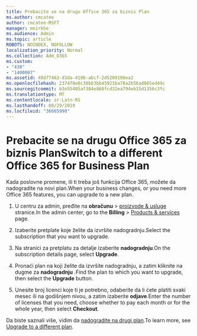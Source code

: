 ```yaml
---
title: Prebacite se na drugu Office 365 za biznis Plan
ms.author: cmcatee
author: cmcatee-MSFT
manager: mnirkhe
ms.audience: Admin
ms.topic: article
ROBOTS: NOINDEX, NOFOLLOW
localization_priority: Normal
ms.collection: Adm_O365
ms.custom:
- "438"
- "1400007"
ms.assetid: 49d77463-d3da-4106-abcf-2d5209106ea2
ms.openlocfilehash: 2374f8e0c38b63bb45921ba78a2b56ad065ed49c
ms.sourcegitcommit: b3e55405af384e868fcd32ea794eb15d1356c3fc
ms.translationtype: MT
ms.contentlocale: sr-Latn-RS
ms.lasthandoff: 08/29/2019
ms.locfileid: "36665990"
---
```

# <a name="switch-to-a-different-office-365-for-business-plan"></a><span data-ttu-id="019dd-102">Prebacite se na drugu Office 365 za biznis Plan</span><span class="sxs-lookup"><span data-stu-id="019dd-102">Switch to a different Office 365 for Business Plan</span></span>

<span data-ttu-id="019dd-103">Kada poslovne promene, ili ti treba još funkcija Office 365, možete da nadogradite na novi plan.</span><span class="sxs-lookup"><span data-stu-id="019dd-103">When your business changes, or you need more Office 365 features, you can upgrade to a new plan.</span></span>
  
1. <span data-ttu-id="019dd-104">U centru za admin, pređite na **obračunu** \> [proizvode & usluge](https://go.microsoft.com/fwlink/p/?linkid=842054) stranice.</span><span class="sxs-lookup"><span data-stu-id="019dd-104">In the admin center, go to the **Billing** \> [Products & services](https://go.microsoft.com/fwlink/p/?linkid=842054) page.</span></span>

2. <span data-ttu-id="019dd-105">Izaberite pretplate koje želite da izvršite nadogradnju.</span><span class="sxs-lookup"><span data-stu-id="019dd-105">Select the subscription that you want to upgrade.</span></span>

3. <span data-ttu-id="019dd-106">Na stranici za pretplatu za detalje izaberite **nadogradnju**.</span><span class="sxs-lookup"><span data-stu-id="019dd-106">On the subscription details page, select **Upgrade**.</span></span>

4. <span data-ttu-id="019dd-107">Pronaći plan na koji želite da izvršite nadogradnju, a zatim kliknite na dugme za **nadogradnju** .</span><span class="sxs-lookup"><span data-stu-id="019dd-107">Find the plan to which you want to upgrade, then select the **Upgrade** button.</span></span>

5. <span data-ttu-id="019dd-108">Unesite broj licenci koje ti je potrebno, odaberite da li ćete platiti svaki mesec ili na godišnjem nivou, a zatim izaberite **odjave**.</span><span class="sxs-lookup"><span data-stu-id="019dd-108">Enter the number of licenses that you need, choose whether to pay each month or for the whole year, then select **Checkout**.</span></span>

<span data-ttu-id="019dd-109">Da biste saznali više, vidim da [nadogradite na drugi plan](https://docs.microsoft.com/office365/admin/subscriptions-and-billing/upgrade-to-different-plan).</span><span class="sxs-lookup"><span data-stu-id="019dd-109">To learn more, see [Upgrade to a different plan](https://docs.microsoft.com/office365/admin/subscriptions-and-billing/upgrade-to-different-plan).</span></span>  